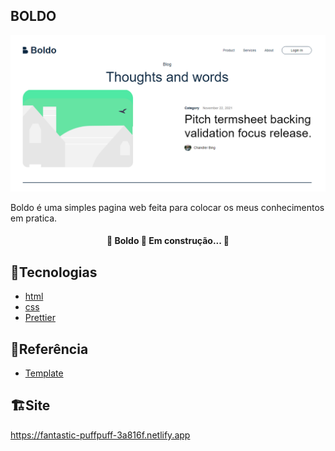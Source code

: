 
## BOLDO
![demo](https://raw.githubusercontent.com/Rinpiki/Pagina-Boldo/master/img/Demo.png)

Boldo é uma simples pagina web feita para colocar os meus conhecimentos em pratica.
<h4 align="center"> 
	🚧  Boldo 🚀 Em construção...  🚧
</h4>

## 🔧Tecnologias
- [html](https://developer.mozilla.org/pt-BR/docs/Web/HTML)
- [css](https://developer.mozilla.org/pt-BR/docs/Web/CSS)
- [Prettier](https://prettier.io/)
## 🔗Referência

 - [Template](https://www.figma.com/file/Rx7dQHwtc6hQuvOuysOFWy/Boldo---Edgar-Allan)
 
 ## 🏗️Site
 https://fantastic-puffpuff-3a816f.netlify.app
